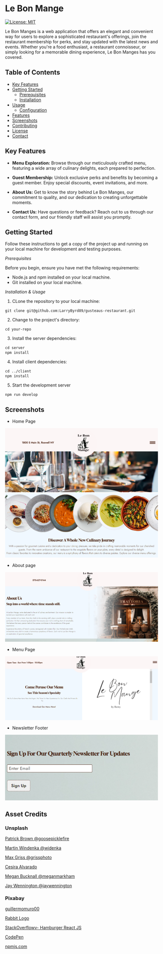 # Le Bon Mange

[![License: MIT](https://img.shields.io/badge/License-MIT-brightgreen.svg)](https://opensource.org/licenses/MIT)

Le Bon Manges is a web application that offers an elegant and convenient way for users to explore a sophisticated restaurant's offerings, join the restaurant membership for perks, and stay updated with the latest news and events. Whether you're a food enthusiast, a restaurant connoisseur, or simply looking for a memorable dining experience, Le Bon Manges has you covered.

## Table of Contents

- [Key Features](#key-features)
- [Getting Started](#getting-started)
  - [Prerequisites](#prerequisites)
  - [Installation](#installation)
- [Usage](#usage)
  - [Configuration](#configuration)
- [Features](#features)
- [Screenshots](#screenshots)
- [Contributing](#contributing)
- [License](#license)
- [Contact](#contact)


## Key Features

- **Menu Exploration:** Browse through our meticulously crafted menu, featuring a wide array of culinary delights, each prepared to perfection.

- **Guest Membership:** Unlock exclusive perks and benefits by becoming a guest member. Enjoy special discounts, event invitations, and more.

- **About Us:** Get to know the story behind Le Bon Manges, our commitment to quality, and our dedication to creating unforgettable moments.

- **Contact Us:** Have questions or feedback? Reach out to us through our contact form, and our friendly staff will assist you promptly.

<!-- - **Reservastions:** Have questions or feedback? Reach out to us through our contact form, and our friendly staff will assist you promptly. -->

## Getting Started

Follow these instructions to get a copy of the project up and running on your local machine for development and testing purposes.

*Prerequisites*

Before you begin, ensure you have met the following requirements:

- Node.js and npm installed on your local machine.
- Git installed on your local machine.

*Installation & Usage*

1. CLone the repository to your local machine:

```
git clone git@github.com:LarryByrd89/gusteaus-restaurant.git
```
2. Change to the project's directory:


```
cd your-repo
```

3. Install the server dependencies:

```
cd server
npm install
```

4. Install client dependencies:

```
cd ../client
npm install
```

5. Start the development server

```
npm run develop
```

## Screenshots

- Home Page

![Alt text](client/src/assets/images/readme/Home.png)
![Alt text](client/src/assets/images/readme/Home2.png)
- About page

![Alt text](client/src/assets/images/readme/About.png)

- Menu Page

![Alt text](client/src/assets/images/readme/Menu.png)

- Newsletter Footer

![Alt text](client/src/assets/images/readme/Footer.png)

## Asset Credits

### Unsplash

[Patrick Brown @goosepicklefire](https://unsplash.com/@goosepicklefire)

[Martin Windenka @widenka](https://unsplash.com/@widenka)

[Max Griss @grissphoto](https://unsplash.com/@grissphoto)

[Cesira Alvarado](https://unsplash.com/photos/tNkoH1d1uz8)

[Megan Bucknall @meganmarkham](https://unsplash.com/photos/qav5LFLbSUk)

[Jay Wennington @jaywennington](https://unsplash.com/@jaywennington)

### Pixabay

[guillermomuro00](https://pixabay.com/users/guillermomuro00-12807863/)

[Rabbit Logo](https://pixabay.com/vectors/rabbit-cooking-food-kitchen-animal-41119/)

[StackOverflowv- Hamburger React JS](https://stackoverflow.com/questions/70310465/how-can-i-close-my-hamburger-menu-when-clicking-on-a-link-using-react-js-using)

[CodePen](https://codepen.io/)

[npmjs.com](https://docs.npmjs.com/)